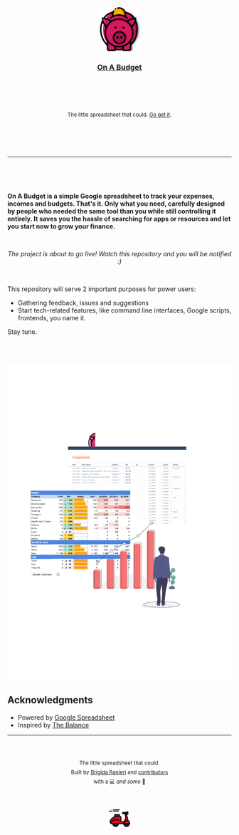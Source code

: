 <div align="center">
	<br/>
	<br/>
	<br />
	<br />
	<br />
  <a href="http://onabudget.co/">
    <img alt="GitPoint" title="GitPoint" src="assets/piggy.png" width="100">
  </a>
	<br />
	<h3><a href="http://onabudget.co">On A Budget</a></h3>
	<br />
	<br />
	<sup>
	<br />
	<br />
	The little spreadsheet that could. <a
	target="_blank" href="http://onabudget.co">Go get it</a>.
	<br />
	</sup>
	<br />
	<br />
	<br />
	<br />
</div>


---

<br/>
<br/>
<br/>


**On A Budget is a simple Google spreadsheet to track your expenses, incomes
and budgets. That's it. Only what you need, carefully designed by people who
needed the same tool than you while still controlling it entirely. It saves you
the hassle of searching for apps or resources and let you start now to grow
your finance.**


<br/>
<p align=center>
  <i>The project is about to go live! Watch this repository and you will be
  notified :)</i>
</p>
<br/>

This repository will serve 2 important purposes for power users:

- Gathering feedback, issues and suggestions
- Start tech-related features, like command line interfaces, Google
scripts, frontends, you name it.

Stay tune.

<br/>
<br/>


<p align="center">
  <img src="assets/showoff.svg" width="550">
  </p>


## Acknowledgments

- Powered by [Google Spreadsheet](https://docs.google.com/spreadsheets/)
- Inspired by [The Balance](https://www.thebalance.com/)


---

<div align="center">
	<br>
	<br>
  <sub>The little spreadsheet that could.
	<br/>Built by
  <a href="https://twitter.com/yoshuawuyts">Brigida Ranieri</a> and
  <a href="https://github.com/xav-b/onabudget-support/graphs/contributors">
    contributors
  </a>
	<br/>with a </i>💻<i> and some </i>🍣
</div>


<p align="center">
	<br>
	<br>
	<img
		src="assets/vespa.svg"
		width="48"
		alt="TIC logo" />
	<br>
	<br>
</p>
